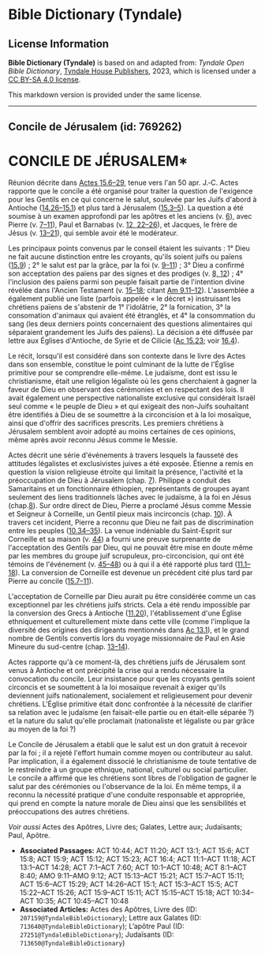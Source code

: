 # Bible Dictionary (Tyndale)

## License Information

**Bible Dictionary (Tyndale)** is based on and adapted from: _Tyndale Open Bible Dictionary_, [Tyndale House Publishers](https://tyndaleopenresources.com/), 2023, which is licensed under a [CC BY-SA 4.0 license](https://creativecommons.org/licenses/by-sa/4.0/legalcode.en).

This markdown version is provided under the same license.



--------------------------------

## Concile de Jérusalem (id: 769262)

CONCILE DE JÉRUSALEM\*
======================

Réunion décrite dans [Actes 15\.6–29](https://ref.ly/Acts15:6-Acts15:29), tenue vers l'an 50 apr. J.‑C. Actes rapporte que le concile a été organisé pour traiter la question de l'exigence pour les Gentils en ce qui concerne le salut, soulevée par les Juifs d'abord à Antioche ([14\.26–15\.1](https://ref.ly/Acts14:26-Acts15:1)) et plus tard à Jérusalem ([15\.3–5](https://ref.ly/Acts15:3-Acts15:5)). La question a été soumise à un examen approfondi par les apôtres et les anciens (v. [6](https://ref.ly/Acts15:6)), avec Pierre (v. [7–11](https://ref.ly/Acts15:7-Acts15:11)), Paul et Barnabas (v. [12, 22–26](https://ref.ly/Acts15:12,Acts15:22-Acts15:26)), et Jacques, le frère de Jésus (v. [13–21](https://ref.ly/Acts15:13-Acts15:21)), qui semble avoir été le modérateur.

Les principaux points convenus par le conseil étaient les suivants : 1° Dieu ne fait aucune distinction entre les croyants, qu'ils soient juifs ou païens ([15\.9](https://ref.ly/Acts15:9)) ; 2° le salut est par la grâce, par la foi (v. [9–11](https://ref.ly/Acts15:9-Acts15:11)) ; 3° Dieu a confirmé son acceptation des païens par des signes et des prodiges (v. [8, 12](https://ref.ly/Acts15:8,Acts15:12)) ; 4° l'inclusion des païens parmi son peuple faisait partie de l'intention divine révélée dans l'Ancien Testament (v. [15–18](https://ref.ly/Acts15:15-Acts15:18); citant [Am 9\.11–12](https://ref.ly/Amos9:11-Amos9:12)). L'assemblée a également publié une liste (parfois appelée « le décret ») instruisant les chrétiens païens de s'abstenir de 1° l'idolâtrie, 2° la fornication, 3° la consomation d'animaux qui avaient été étranglés, et 4° la consommation du sang (les deux derniers points concernaient des questions alimentaires qui séparaient grandement les Juifs des païens). La décision a été diffusée par lettre aux Églises d'Antioche, de Syrie et de Cilicie ([Ac 15\.23](https://ref.ly/Acts15:23); voir [16\.4](https://ref.ly/Acts16:4)).

Le récit, lorsqu'il est considéré dans son contexte dans le livre des Actes dans son ensemble, constitue le point culminant de la lutte de l'Église primitive pour se comprendre elle\-même. Le judaïsme, dont est issu le christianisme, était une religion légaliste où les gens cherchaient à gagner la faveur de Dieu en observant des cérémonies et en respectant des lois. Il avait également une perspective nationaliste exclusive qui considérait Israël seul comme « le peuple de Dieu » et qui exigeait des non\-Juifs souhaitant être identifiés à Dieu de se soumettre à la circoncision et à la loi mosaïque, ainsi que d'offrir des sacrifices prescrits. Les premiers chrétiens à Jérusalem semblent avoir adopté au moins certaines de ces opinions, même après avoir reconnu Jésus comme le Messie.

Actes décrit une série d'événements à travers lesquels la fausseté des attitudes légalistes et exclusivistes juives a été exposée. Étienne a remis en question la vision religieuse étroite qui limitait la présence, l'activité et la préoccupation de Dieu à Jérusalem (chap. [7](https://ref.ly/Acts7:1-Acts7:60)). Philippe a conduit des Samaritains et un fonctionnaire éthiopien, représentants de groupes ayant seulement des liens traditionnels lâches avec le judaïsme, à la foi en Jésus (chap.[8](https://ref.ly/Acts8:1-Acts8:40)). Sur ordre direct de Dieu, Pierre a proclamé Jésus comme Messie et Seigneur à Corneille, un Gentil pieux mais incirconcis (chap. [10](https://ref.ly/Acts10:1-Acts10:48)). À travers cet incident, Pierre a reconnu que Dieu ne fait pas de discrimination entre les peuples ([10\.34–35](https://ref.ly/Acts10:34-Acts10:35)). La venue indéniable du Saint\-Esprit sur Corneille et sa maison (v. [44](https://ref.ly/Acts10:44)) a fourni une preuve surprenante de l'acceptation des Gentils par Dieu, qui ne pouvait être mise en doute même par les membres du groupe juif scrupuleux, pro\-circoncision, qui ont été témoins de l'événement (v. [45–48](https://ref.ly/Acts10:45-Acts10:48)) ou à qui il a été rapporté plus tard ([11\.1–18](https://ref.ly/Acts11:1-Acts11:18)). La conversion de Corneille est devenue un précédent cité plus tard par Pierre au concile ([15\.7–11](https://ref.ly/Acts15:7-Acts15:11)).

L'acceptation de Corneille par Dieu aurait pu être considérée comme un cas exceptionnel par les chrétiens juifs stricts. Cela a été rendu impossible par la conversion des Grecs à Antioche ([11\.20](https://ref.ly/Acts11:20)), l'établissement d'une Église ethniquement et culturellement mixte dans cette ville (comme l'implique la diversité des origines des dirigeants mentionnés dans [Ac 13\.1](https://ref.ly/Acts13:1)), et le grand nombre de Gentils convertis lors du voyage missionnaire de Paul en Asie Mineure du sud\-centre (chap. [13–14](https://ref.ly/Acts13:1-Acts14:28)).

Actes rapporte qu'à ce moment\-là, des chrétiens juifs de Jérusalem sont venus à Antioche et ont précipité la crise qui a rendu nécessaire la convocation du concile. Leur insistance pour que les croyants gentils soient circoncis et se soumettent à la loi mosaïque revenait à exiger qu'ils deviennent juifs nationalement, socialement et religieusement pour devenir chrétiens. L'Église primitive était donc confrontée à la nécessité de clarifier sa relation avec le judaïsme (en faisait\-elle partie ou en était\-elle séparée ?) et la nature du salut qu'elle proclamait (nationaliste et légaliste ou par grâce au moyen de la foi ?)

Le Concile de Jérusalem a établi que le salut est un don gratuit à recevoir par la foi ; il a rejeté l'effort humain comme moyen ou contributeur au salut. Par implication, il a également dissocié le christianisme de toute tentative de le restreindre à un groupe ethnique, national, culturel ou social particulier. Le concile a affirmé que les chrétiens sont libres de l'obligation de gagner le salut par des cérémonies ou l'observance de la loi. En même temps, il a reconnu la nécessité pratique d'une conduite responsable et appropriée, qui prend en compte la nature morale de Dieu ainsi que les sensibilités et préoccupations des autres chrétiens.

*Voir aussi* Actes des Apôtres, Livre des; Galates, Lettre aux; Judaïsants; Paul, Apôtre.

* **Associated Passages:** ACT 10:44; ACT 11:20; ACT 13:1; ACT 15:6; ACT 15:8; ACT 15:9; ACT 15:12; ACT 15:23; ACT 16:4; ACT 11:1–ACT 11:18; ACT 13:1–ACT 14:28; ACT 7:1–ACT 7:60; ACT 10:1–ACT 10:48; ACT 8:1–ACT 8:40; AMO 9:11–AMO 9:12; ACT 15:13–ACT 15:21; ACT 15:7–ACT 15:11; ACT 15:6–ACT 15:29; ACT 14:26–ACT 15:1; ACT 15:3–ACT 15:5; ACT 15:22–ACT 15:26; ACT 15:9–ACT 15:11; ACT 15:15–ACT 15:18; ACT 10:34–ACT 10:35; ACT 10:45–ACT 10:48
* **Associated Articles:** Actes des Apôtres, Livre des (ID: `207159@TyndaleBibleDictionary`); Lettre aux Galates (ID: `713640@TyndaleBibleDictionary`); L’apôtre Paul (ID: `27251@TyndaleBibleDictionary`); Judaïsants (ID: `713650@TyndaleBibleDictionary`)

